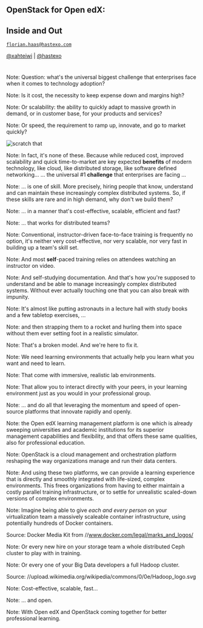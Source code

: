 ## OpenStack for Open edX:
## Inside and Out

[`florian.haas@hastexo.com`](mailto:florian.haas@hastexo.com)

[@xahteiwi](https://twitter.com/xahteiwi) | [@hastexo](https://twitter.com/hastexo)
# 
Note: Question: what's the universal biggest challenge that
enterprises face when it comes to technology adoption?


<!-- .slide: data-background-image="images/cost.svg" data-background-size="contain" -->

Note: Is it cost, the necessity to keep expense down and margins high?


<!-- .slide: data-background-image="images/scalable.svg" data-background-size="contain" -->

Note: Or scalability: the ability to quickly adapt to massive growth in
demand, or in customer base, for your products and services?


<!-- .slide: data-background-image="images/speed.svg" data-background-size="contain" -->

Note: Or speed, the requirement to ramp up, innovate, and go to market quickly?


<!-- .slide: data-background-image="images/costscalespeed.svg" data-background-size="contain" -->
![scratch that](images/scratch.svg) <!-- .element class="fragment" -->

Note: In fact, it's none of these.
Because while reduced cost, improved scalability and quick
time-to-market are key expected **benefits** of modern
technology, like cloud, like distributed storage, like software
defined networking...
... the universal #1 **challenge** that enterprises are facing ...


<!-- .slide: data-background-image="images/smart_skilled_worker.svg" data-background-size="contain" -->
Note: ... is one of skill. More precisely, hiring people that know,
understand and can maintain these increasingly complex distributed
systems. So, if these skills are rare and in high demand, why don't we
build them?


<!-- .slide: data-background-image="images/costscalespeed.svg" data-background-size="contain" -->

Note: ... in a manner that's cost-effective, scalable, efficient and fast?


<!-- .slide: data-background-image="images/distributed.svg" data-background-size="contain" -->

Note: ... that works for distributed teams?


<!-- .slide: data-background-image="images/no_match.svg" data-background-size="contain" -->
Note: Conventional, instructor-driven face-to-face training is
frequently no option, it's neither very cost-effective, nor very
scalable, nor very fast in building up a team's skill set.


<!-- .slide: data-background-image="images/video_based.svg" data-background-size="contain" -->
Note: And most **self**-paced training relies on attendees watching an
instructor on video.


<!-- .slide: data-background-image="images/learning.svg" data-background-size="contain" -->
Note: And self-studying documentation. And that's how you're supposed
to understand and be able to manage increasingly complex distributed
systems. Without ever actually touching one that you can also break with
impunity.


<!-- .slide: data-background-image="images/astronaut_training.svg" data-background-size="contain" -->
Note: It's almost like putting astronauts in a lecture hall with study
books and a few tabletop exercises, ...


<!-- .slide: data-background-image="images/astronaut_strapped.svg" data-background-size="contain" -->
Note: and then strapping them to a rocket and hurling them into space
without them ever setting foot in a realistic simulator.


<!-- .slide: data-background-image="images/broken_model.svg" data-background-size="contain" -->
Note: That's a broken model. And we're here to fix it.


<!-- .slide: data-background-image="images/help.svg" data-background-size="contain" -->
Note: We need learning environments that actually help you learn what
you want and need to learn.


<!-- .slide: data-background-image="images/immersive.svg" data-background-size="contain" -->
Note: That come with immersive, realistic lab environments.


<!-- .slide: data-background-image="images/interact_with_peers.svg" data-background-size="contain" -->
Note: That allow you to interact directly with your peers, in your
learning environment just as you would in your professional group.


<!-- .slide: data-background-image="images/open_source.svg" data-background-size="contain" -->
Note: ... and do all that leveraging the momentum and speed of
open-source platforms that innovate rapidly and openly.


<!-- .slide: data-background-image="images/openedx-logo.svg" data-background-size="contain" -->
Note: the Open edX learning management platform is one which is
already sweeping universities and academic institutions for its
superior management capabilities and flexibility, and that offers
these same qualities, also for professional education.


<!-- .slide: data-background-image="images/openstack-logo.svg" data-background-size="contain" -->
Note: OpenStack is a cloud management and orchestration platform
reshaping the way organizations manage and run their data centers.


<!-- .slide: data-background-image="images/openstack-edx-logo.svg" data-background-size="contain" -->
Note: And using these two platforms, we can provide a learning experience
that is directly and smoothly integrated with life-sized, complex
environments. This frees organizations from having to either maintain
a costly parallel training infrastructure, or to settle for
unrealistic scaled-down versions of complex environments.


<!-- .slide: data-background-image="images/docker-logo.svg" data-background-size="contain" -->
Note: Imagine being able to give *each and every person* on your
virtualization team a massively scaleable container infrastructure,
using potentially hundreds of Docker containers.

Source: Docker Media Kit from //www.docker.com/legal/marks_and_logos/


<!-- .slide: data-background-image="images/ceph-logo.svg" data-background-size="contain" -->
Note: Or every new hire on your storage team a whole distributed Ceph cluster to
play with in training.


<!-- .slide: data-background-image="//upload.wikimedia.org/wikipedia/commons/0/0e/Hadoop_logo.svg" data-background-size="contain" -->
Note: Or every one of your Big Data developers a full Hadoop cluster.

Source: //upload.wikimedia.org/wikipedia/commons/0/0e/Hadoop_logo.svg


<!-- .slide: data-background-image="images/costscalespeed.svg" data-background-size="contain" -->
Note: Cost-effective, scalable, fast...


<!-- .slide: data-background-image="images/open_source.svg" data-background-size="contain" -->
Note: ... and open.


<!-- .slide: data-background-image="images/openstack-edx-logo.svg" data-background-size="contain" -->
Note: With Open edX and OpenStack coming together for better
professional learning.
